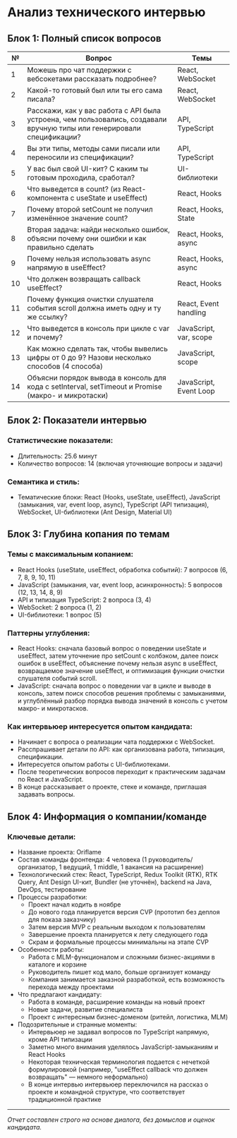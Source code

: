 # Анализ технического интервью

## Блок 1: Полный список вопросов

| №  | Вопрос                                                                                                                                          | Темы                  |
|-----|-------------------------------------------------------------------------------------------------------------------------------------------------|-----------------------|
| 1   | Можешь про чат поддержки с вебсокетами рассказать подробнее?                                                                                     | React, WebSocket       |
| 2   | Какой-то готовый был или ты его сама писала?                                                                                                   | React, WebSocket       |
| 3   | Расскажи, как у вас работа с API была устроена, чем пользовались, создавали вручную типы или генерировали спецификации?                        | API, TypeScript        |
| 4   | Вы эти типы, методы сами писали или переносили из спецификации?                                                                                 | API, TypeScript        |
| 5   | У вас был свой UI-кит? С каким ты готовым проходила, сработал?                                                                                  | UI-библиотеки          |
| 6   | Что выведется в count? (из React-компонента с useState и useEffect)                                                                             | React, Hooks           |
| 7   | Почему второй setCount не получил изменённое значение count?                                                                                     | React, Hooks, State    |
| 8   | Вторая задача: найди несколько ошибок, объясни почему они ошибки и как правильно сделать                                                         | React, Hooks, async    |
| 9   | Почему нельзя использовать async напрямую в useEffect?                                                                                          | React, Hooks, async    |
| 10  | Что должен возвращать callback useEffect?                                                                                                      | React, Hooks           |
| 11  | Почему функция очистки слушателя события scroll должна иметь одну и ту же ссылку?                                                               | React, Event handling  |
| 12  | Что выведется в консоль при цикле с var и почему?                                                                                              | JavaScript, var, scope |
| 13  | Как можно сделать так, чтобы вывелись цифры от 0 до 9? Назови несколько способов (4 способа)                                                    | JavaScript, scope      |
| 14  | Объясни порядок вывода в консоль для кода с setInterval, setTimeout и Promise (макро- и микротаски)                                              | JavaScript, Event Loop |

## Блок 2: Показатели интервью

### Статистические показатели:
- Длительность: 25.6 минут
- Количество вопросов: 14 (включая уточняющие вопросы и задачи)

### Семантика и стиль:
- Тематические блоки: React (Hooks, useState, useEffect), JavaScript (замыкания, var, event loop, async), TypeScript (API типизация), WebSocket, UI-библиотеки (Ant Design, Material UI)

## Блок 3: Глубина копания по темам

### Темы с максимальным копанием:
- React Hooks (useState, useEffect, обработка событий): 7 вопросов (6, 7, 8, 9, 10, 11)
- JavaScript (замыкания, var, event loop, асинхронность): 5 вопросов (12, 13, 14, 8, 9)
- API и типизация TypeScript: 2 вопроса (3, 4)
- WebSocket: 2 вопроса (1, 2)
- UI-библиотеки: 1 вопрос (5)

### Паттерны углубления:
- React Hooks: сначала базовый вопрос о поведении useState и useEffect, затем уточнение про setCount с колбэком, далее поиск ошибок в useEffect, объяснение почему нельзя async в useEffect, возвращаемое значение useEffect, и оптимизация функции очистки слушателя событий scroll.
- JavaScript: сначала вопрос о поведении var в цикле и выводе в консоль, затем поиск способов решения проблемы с замыканиями, и углублённый разбор порядка вывода значений в консоль с учетом макро- и микротасков.

### Как интервьюер интересуется опытом кандидата:
- Начинает с вопроса о реализации чата поддержки с WebSocket.
- Расспрашивает детали по API: как организована работа, типизация, спецификации.
- Интересуется опытом работы с UI-библиотеками.
- После теоретических вопросов переходит к практическим задачам по React и JavaScript.
- В конце рассказывает о проекте, стеке и команде, приглашая задавать вопросы.

## Блок 4: Информация о компании/команде

### Ключевые детали:
- Название проекта: Oriflame
- Состав команды фронтенда: 4 человека (1 руководитель/организатор, 1 ведущий, 1 middle, 1 вакансия на расширение)
- Технологический стек: React, TypeScript, Redux Toolkit (RTK), RTK Query, Ant Design UI-кит, Bundler (не уточнён), backend на Java, DevOps, тестирование
- Процессы разработки: 
  - Проект начал кодить в ноябре
  - До нового года планируется версия CVP (прототип без деплоя для показа заказчику)
  - Затем версия MVP с реальным выходом к пользователям
  - Завершение проекта планируется к лету следующего года
  - Скрам и формальные процессы минимальны на этапе CVP
- Особенности работы:
  - Работа с MLM-функционалом и сложными бизнес-акциями в каталоге и корзине
  - Руководитель пишет код мало, больше организует команду
  - Компания занимается заказной разработкой, есть возможность перехода между проектами
- Что предлагают кандидату:
  - Работа в команде, расширение команды на новый проект
  - Новые задачи, развитие специалиста
  - Проект с интересным бизнес-доменом (ритейл, логистика, MLM)
- Подозрительные и странные моменты:
  - Интервьюер не задавал вопросов по TypeScript напрямую, кроме API типизации
  - Заметно много внимания уделялось JavaScript-замыканиям и React Hooks
  - Некоторая техническая терминология подается с нечеткой формулировкой (например, "useEffect callback что должен возвращать" — немного неформально)
  - В конце интервью интервьюер переключился на рассказ о проекте и командной структуре, что соответствует традиционной практике

---

*Отчет составлен строго на основе диалога, без домыслов и оценок кандидата.*